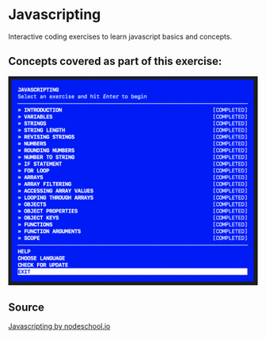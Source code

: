 # Javascripting
Interactive coding exercises to learn javascript basics and concepts. 

## Concepts covered as part of this exercise:
![status](assets/status.png)
## Source 
[Javascripting by nodeschool.io](https://github.com/workshopper/javascripting)





